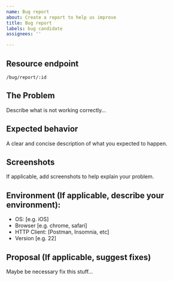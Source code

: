 ```yaml
---
name: Bug report
about: Create a report to help us improve
title: Bug report
labels: bug candidate
assignees: ''

---
```


## Resource endpoint
`/bug/report/:id`

## The Problem
Describe what is not working correctly...

## Expected behavior
A clear and concise description of what you expected to happen.

## Screenshots
If applicable, add screenshots to help explain your problem.

## Environment (If applicable, describe your environment):
 - OS: [e.g. iOS]
 - Browser [e.g. chrome, safari]
 - HTTP Client: [Postman, Insomnia, etc] 
 - Version [e.g. 22]

## Proposal (If applicable, suggest fixes)
Maybe be necessary fix this stuff...
